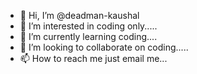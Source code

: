 - 👋 Hi, I’m @deadman-kaushal
- 👀 I’m interested in coding only.....
- 🌱 I’m currently learning coding....
- 💞️ I’m looking to collaborate on coding.....
- 📫 How to reach me just email me...

<!---
deadman-kaushal/deadman-kaushal is a ✨ special ✨ repository because its `README.md` (this file) appears on your GitHub profile.
You can click the Preview link to take a look at your changes.
--->
